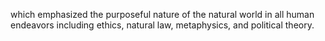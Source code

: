which emphasized the purposeful nature of the natural world in all human endeavors including ethics, natural law, metaphysics, and political theory.